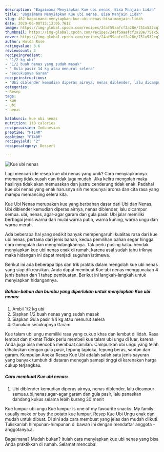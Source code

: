 ```yaml
---
description: "Bagaimana Menyiapkan Kue ubi nenas, Bisa Manjain Lidah"
title: "Bagaimana Menyiapkan Kue ubi nenas, Bisa Manjain Lidah"
slug: 462-bagaimana-menyiapkan-kue-ubi-nenas-bisa-manjain-lidah
date: 2020-06-08T15:13:05.761Z
image: https://img-global.cpcdn.com/recipes/24af59aafcf2a28e/751x532cq70/kue-ubi-nenas-foto-resep-utama.jpg
thumbnail: https://img-global.cpcdn.com/recipes/24af59aafcf2a28e/751x532cq70/kue-ubi-nenas-foto-resep-utama.jpg
cover: https://img-global.cpcdn.com/recipes/24af59aafcf2a28e/751x532cq70/kue-ubi-nenas-foto-resep-utama.jpg
author: Hulda Rose
ratingvalue: 3.6
reviewcount: 3
recipeingredient:
- "1/2 kg ubi"
- "1/2 buah nenas yang sudah masak"
- " Gula pasir 14 kg atau menurut selera"
- "secukupnya Garam"
recipeinstructions:
- "Ubi diblender kemudian diperas airnya, nenas diblender, lalu dicampur semua.ubi,nenas,agar-agar garam dan gula pasir, lalu panaskan dandang kukus selama lebih kurang 30 menit"
categories:
- Resep
tags:
- kue
- ubi
- nenas

katakunci: kue ubi nenas 
nutrition: 110 calories
recipecuisine: Indonesian
preptime: "PT14M"
cooktime: "PT48M"
recipeyield: "2"
recipecategory: Dessert

---
```



![Kue ubi nenas](https://img-global.cpcdn.com/recipes/24af59aafcf2a28e/751x532cq70/kue-ubi-nenas-foto-resep-utama.jpg)

Lagi mencari ide resep kue ubi nenas yang unik? Cara menyiapkannya memang tidak susah dan tidak juga mudah. Jika keliru mengolah maka hasilnya tidak akan memuaskan dan justru cenderung tidak enak. Padahal kue ubi nenas yang enak harusnya sih mempunyai aroma dan cita rasa yang mampu memancing selera kita.

Kue Ubi Nenas merupakan kue yang berbahan dasar dari Ubi dan Nenas. Ubi diblender kemudian diperas airnya, nenas diblender, lalu dicampur semua. ubi, nenas, agar-agar garam dan gula pasir. Ubi jalar memiliki berbagai jenis warna dari mulai warna putih, warna kuning, warna ungu dan warna merah.

Ada beberapa hal yang sedikit banyak mempengaruhi kualitas rasa dari kue ubi nenas, pertama dari jenis bahan, kedua pemilihan bahan segar hingga cara mengolah dan menghidangkannya. Tak perlu pusing kalau hendak menyiapkan kue ubi nenas enak di rumah, karena asal sudah tahu triknya maka hidangan ini dapat menjadi suguhan istimewa.


Berikut ini ada beberapa tips dan trik praktis dalam mengolah kue ubi nenas yang siap dikreasikan. Anda dapat membuat Kue ubi nenas menggunakan 4 jenis bahan dan 1 tahap pembuatan. Berikut ini langkah-langkah untuk menyiapkan hidangannya.

<!--inarticleads1-->

##### Bahan-bahan dan bumbu yang diperlukan untuk menyiapkan Kue ubi nenas:

1. Ambil 1/2 kg ubi
1. Siapkan 1/2 buah nenas yang sudah masak
1. Siapkan  Gula pasir 1/4 kg atau menurut selera
1. Gunakan secukupnya Garam


Kue talam ubi ungu memiliki rasa yang cukup khas dan lembut di lidah. Rasa lembut dan nikmat Tidak perlu membeli kue talam ubi ungu di luar, karena Anda juga bisa mencoba membuat camilan. Campurkan ubi ungu yang telah dihaluskan dengan gula pasir, tepung tapioka, tepung beras, santan dan garam. Kumpulan Aneka Resep Kue Ubi adalah salah satu jenis sayuran yang banyak tumbuh di dataran menegah samapi tinggi di karenakan harga cukup terjangkau. 

<!--inarticleads2-->

##### Cara membuat Kue ubi nenas:

1. Ubi diblender kemudian diperas airnya, nenas diblender, lalu dicampur semua.ubi,nenas,agar-agar garam dan gula pasir, lalu panaskan dandang kukus selama lebih kurang 30 menit


Kue lumpur ubi ungu Kue lumpur is one of my favourite snacks. My family usually make or buy the potato kue lumpur. Resep Kue Ubi Ungu enak dan mudah untuk dibuat. Di sini ada cara membuat yang jelas dan mudah diikuti. Tuliskanlah himpunan-himpunan di bawah ini dengan mendaftar anggota - anggotanya.a. 

Bagaimana? Mudah bukan? Itulah cara menyiapkan kue ubi nenas yang bisa Anda praktikkan di rumah. Selamat mencoba!
